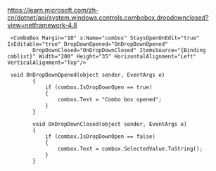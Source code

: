 
https://learn.microsoft.com/zh-cn/dotnet/api/system.windows.controls.combobox.dropdownclosed?view=netframework-4.8

```
 <ComboBox Margin="10" x:Name="combox" StaysOpenOnEdit="true" IsEditable="true" DropDownOpened="OnDropDownOpened" 
        DropDownClosed="OnDropDownClosed" ItemsSource="{Binding cmblist}" Width="200" Height="35" HorizontalAlignment="Left" VerticalAlignment="Top"/>
```

```
 void OnDropDownOpened(object sender, EventArgs e)
        {
            if (combox.IsDropDownOpen == true)
            {
                combox.Text = "Combo box opened";
            }
        }

        void OnDropDownClosed(object sender, EventArgs e)
        {
            if (combox.IsDropDownOpen == false)
            {
                combox.Text = combox.SelectedValue.ToString();
            }
        }
```
